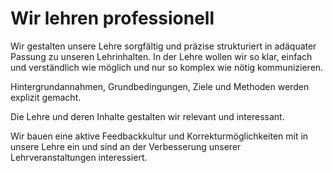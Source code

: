 <!---
   NAME - The NAME of this project is:
ethos

  FILE - The FILENAME of the current file is:
/v5a2.md

  CREATION - This project was CREATED on:
2017-01-28-16:15:00 UTC

  MODIFICATION - This project was last MODIFIED on:
2017-01-28-16:15:00 UTC

  VERSION - The current VERSION of this project is:
<git-commit-hash>-2017-01-28-16:15:00 UTC

  CREATOR(S) - This project was CREATED by:
Michael Czechowski, Martin Maga

  CONTACT - You can CONTACT the creator(s) or developer(s) of this project at:
E-Mail: mail@martinmaga.de

  COPYRIGHT - The COPYRIGHT holder of this project is:
COPYRIGHT (c) 2016 Martin Maga

  LICENSE - This project is LICENSED under the following license:
Martin Maga 2016 CC BY-SA 4.0 https://creativecommons.org

  SUBFILE – This is a SUBFILE! For more INFORMATION on this project go to:
/README.md
--->

# Wir lehren professionell

Wir gestalten unsere Lehre sorgfältig und präzise strukturiert in adäquater Passung zu unseren Lehrinhalten.
In der Lehre wollen wir so klar, einfach und verständlich wie möglich und nur so komplex wie nötig kommunizieren.

Hintergrundannahmen, Grundbedingungen, Ziele und Methoden werden explizit gemacht.

Die Lehre und deren Inhalte gestalten wir relevant und interessant.

Wir bauen eine aktive Feedbackkultur und Korrekturmöglichkeiten mit in unsere Lehre ein und sind an der Verbesserung unserer Lehrveranstaltungen interessiert.
